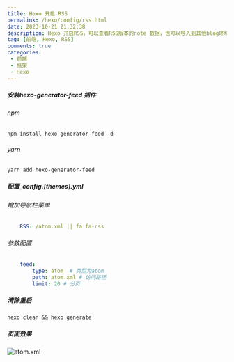 ```yaml
---
title: Hexo 开启 RSS
permalink: /hexo/config/rss.html
date: 2023-10-21 21:32:38
description: Hexo 开启RSS，可以查看RSS版本的note 数据，也可以导入到其他blog环境。
tag: [前端, Hexo, RSS]
comments: true
categories: 
 - 前端
 - 框架
 - Hexo
---
```


##### 安装hexo-generator-feed 插件

###### npm
`npm install hexo-generator-feed -d`
###### yarn
`yarn add hexo-generator-feed`

##### 配置_config.[themes].yml

###### 增加导航栏菜单
```yml
    RSS: /atom.xml || fa fa-rss
```

###### 参数配置

```yml
    feed:
        type: atom  # 类型为atom
        path: atom.xml # 访问路径
        limit: 20 # 分页

```
##### 清除重启

`hexo clean && hexo generate`

##### 页面效果

![atom.xml](https://pic.imgdb.cn/item/6533d473c458853aefb79c42.png)